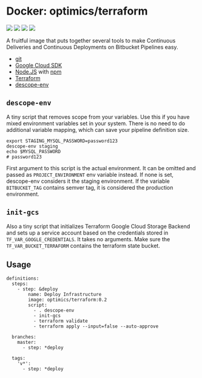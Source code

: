 # Docker: optimics/terraform

[![](https://badgen.net/github/checks/optimics/docker-terraform)](https://github.com/optimics/docker-terraform/actions)
[![](https://badgen.net/github/tag/optimics/docker-terraform)](https://github.com/optimics/docker-terraform/tags)
[![](https://badgen.net/docker/pulls/optimics/terraform)](https://hub.docker.com/r/optimics/terraform)
[![](https://badgen.net/docker/size/optimics/terraform)](https://hub.docker.com/r/optimics/terraform)

A fruitful image that puts together several tools to make Continuous Deliveries and Continuous Deployments on Bitbucket Pipelines easy.

* [git](https://git-scm.com/)
* [Google Cloud SDK](https://cloud.google.com/sdk/)
* [Node.JS](https://nodejs.org/) with [npm](https://www.npmjs.com/)
* [Terraform](https://www.terraform.io/cli/commands)
* [descope-env](./descope-env.sh)

## `descope-env`

A tiny script that removes scope from your variables. Use this if you have mixed environment variables set in your system. There is no need to do additional variable mapping, which can save your pipeline definition size.

```shell
export STAGING_MYSQL_PASSWORD=password123
descope-env staging
echo $MYSQL_PASSWORD
# password123
```

First argument to this script is the actual environment. It can be omitted and passed as `PROJECT_ENVIRONMENT` env variable instead. If none is set, descope-env considers it the staging environment. If the variable `BITBUCKET_TAG` contains semver tag, it is considered the production environment.

## `init-gcs`

Also a tiny script that initializes Terraform Google Cloud Storage Backend and sets up a service account based on the credentials stored in `TF_VAR_GOOGLE_CREDENTIALS`. It takes no arguments. Make sure the `TF_VAR_BUCKET_TERRAFORM` contains the terraform state bucket.

## Usage

```
definitions:
  steps:
    - step: &deploy
        name: Deploy Infrastructure
        image: optimics/terraform:0.2
        script:
          - . descope-env
          - init-gcs
          - terraform validate
          - terraform apply --input=false --auto-approve

  branches:
    master:
      - step: *deploy

  tags:
    'v*':
      - step: *deploy
```
